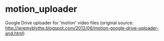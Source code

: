 motion_uploader
===============

Google Drive uploader for 'motion' video files (original source: http://jeremyblythe.blogspot.com/2012/06/motion-google-drive-uploader-and.html)
